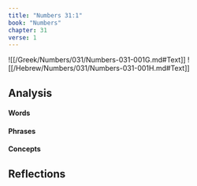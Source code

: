 ```yaml
---
title: "Numbers 31:1"
book: "Numbers"
chapter: 31
verse: 1
---
```

![[/Greek/Numbers/031/Numbers-031-001G.md#Text]]
![[/Hebrew/Numbers/031/Numbers-031-001H.md#Text]]

## Analysis

#### Words

#### Phrases

#### Concepts

## Reflections
